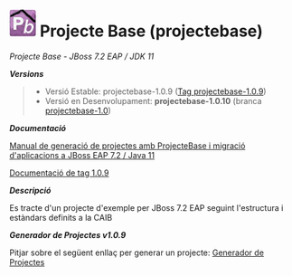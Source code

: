 # ![Logo](https://github.com/GovernIB/maven/raw/binaris/projectebase/icon.png) Projecte Base (projectebase)
*Projecte Base - JBoss 7.2 EAP / JDK 11*


***Versions***

> - Versió Estable: projectebase-1.0.9 ([Tag projectebase-1.0.9](https://github.com/GovernIB/projectebase/tree/projectebase-1.0.9))<br/>
> - Versió en Desenvolupament: __projectebase-1.0.10__ (branca [projectebase-1.0](../../tree/projectebase-1.0))


***Documentació***

[Manual de generació de projectes amb ProjecteBase i migració d'aplicacions a JBoss EAP 7.2 / Java 11](https://www.caib.es/sites/dgtic/ca/estandards_de_desenvolupament/archivopub.do?ctrl=MCRST299ZI339658&id=339658)

[Documentació de tag 1.0.9](../../tree/projectebase-1.0.9/README.md#documentaci%C3%B3)


***Descripció***

Es tracte d'un projecte d'exemple per JBoss 7.2 EAP seguint l'estructura i estàndars definits a la CAIB

***Generador de Projectes v1.0.9***

Pitjar sobre el següent enllaç per generar un projecte: [Generador de Projectes](http://htmlpreview.github.io/?https://github.com/GovernIB/projectebase/blob/projectebase-1.0.9/generadordecomanda.html)

